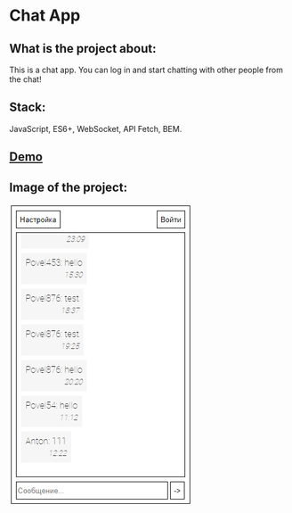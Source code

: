 # Chat App
## What is the project about: 
This is a chat app. You can log in and start chatting with other people from the chat!
## Stack:
JavaScript, ES6+, WebSocket, API Fetch, BEM.
## [Demo](https://plamyaa.github.io/chat_ts/)
## Image of the project:
![Image of project](./demoScreen.jpg)

